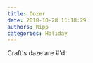```yaml
---
title: Oozer
date: 2018-10-28 11:18:29
authors: Ripp
categories: Holiday
---
```


 Craft's daze are #'d.